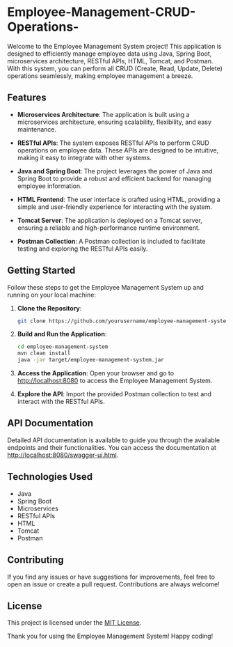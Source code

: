 # Employee-Management-CRUD-Operations-

Welcome to the Employee Management System project! This application is designed to efficiently manage employee data using Java, Spring Boot, microservices architecture, RESTful APIs, HTML, Tomcat, and Postman. With this system, you can perform all CRUD (Create, Read, Update, Delete) operations seamlessly, making employee management a breeze.

## Features

- **Microservices Architecture**: The application is built using a microservices architecture, ensuring scalability, flexibility, and easy maintenance.

- **RESTful APIs**: The system exposes RESTful APIs to perform CRUD operations on employee data. These APIs are designed to be intuitive, making it easy to integrate with other systems.

- **Java and Spring Boot**: The project leverages the power of Java and Spring Boot to provide a robust and efficient backend for managing employee information.

- **HTML Frontend**: The user interface is crafted using HTML, providing a simple and user-friendly experience for interacting with the system.

- **Tomcat Server**: The application is deployed on a Tomcat server, ensuring a reliable and high-performance runtime environment.

- **Postman Collection**: A Postman collection is included to facilitate testing and exploring the RESTful APIs easily.

## Getting Started

Follow these steps to get the Employee Management System up and running on your local machine:

1. **Clone the Repository**: 
   ```bash
   git clone https://github.com/yourusername/employee-management-system.git
   ```

2. **Build and Run the Application**:
   ```bash
   cd employee-management-system
   mvn clean install
   java -jar target/employee-management-system.jar
   ```

3. **Access the Application**:
   Open your browser and go to [http://localhost:8080](http://localhost:8080) to access the Employee Management System.

4. **Explore the API**:
   Import the provided Postman collection to test and interact with the RESTful APIs.

## API Documentation

Detailed API documentation is available to guide you through the available endpoints and their functionalities. You can access the documentation at [http://localhost:8080/swagger-ui.html](http://localhost:8080/swagger-ui.html).

## Technologies Used

- Java
- Spring Boot
- Microservices
- RESTful APIs
- HTML
- Tomcat
- Postman

## Contributing

If you find any issues or have suggestions for improvements, feel free to open an issue or create a pull request. Contributions are always welcome!

## License

This project is licensed under the [MIT License](LICENSE).

Thank you for using the Employee Management System! Happy coding!
